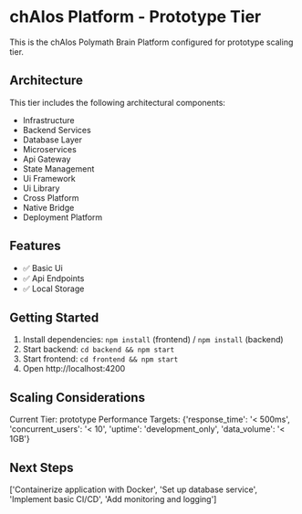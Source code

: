 # chAIos Platform - Prototype Tier

This is the chAIos Polymath Brain Platform configured for prototype scaling tier.

## Architecture

This tier includes the following architectural components:
- Infrastructure
- Backend Services
- Database Layer
- Microservices
- Api Gateway
- State Management
- Ui Framework
- Ui Library
- Cross Platform
- Native Bridge
- Deployment Platform

## Features

- ✅ Basic Ui
- ✅ Api Endpoints
- ✅ Local Storage

## Getting Started

1. Install dependencies: `npm install` (frontend) / `npm install` (backend)
2. Start backend: `cd backend && npm start`
3. Start frontend: `cd frontend && npm start`
4. Open http://localhost:4200

## Scaling Considerations

Current Tier: prototype
Performance Targets: {'response_time': '< 500ms', 'concurrent_users': '< 10', 'uptime': 'development_only', 'data_volume': '< 1GB'}

## Next Steps

['Containerize application with Docker', 'Set up database service', 'Implement basic CI/CD', 'Add monitoring and logging']
